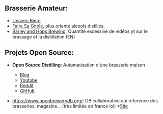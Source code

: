 ## Brasserie Amateur:
* [Univers Biere](http://univers-biere.net/index.php)
* [Faire Sa Gnole](http://www.fairesagnole.eu), plus orienté alcools distillés.
* [Barley and Hops Brewing](https://www.youtube.com/channel/UCatCieEI4cPNteKXzBomVMQ), Quantité excessive de vidéos yt sur le brassage et la distillation (EN)


## Projets Open Source:
* **Open Source Distilling**: Automatisation d'une brasserie maison
	* [Blog](https://www.opensourcedistilling.com/)
	* [Youtube](https://www.youtube.com/channel/UCFEumpLe7uO8K5Uq_pIbb2A)
	* [Reddit](https://www.reddit.com/r/opensourcedistilling/)
	* [GitHub](https://github.com/OpenSourceDistilling)

* https://www.openbrewerydb.org/: DB collaborative qui reference des brasseries, magasins... (très limitée en france lol)
	*[Site](https://www.openbrewerydb.org/)
